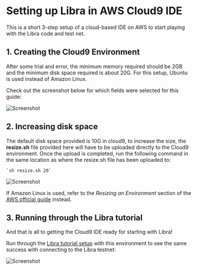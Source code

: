 # Setting up Libra in AWS Cloud9 IDE

This is a short 3-step setup of a cloud-based IDE on AWS to start playing with the Libra code and test net. 



## 1. Creating the Cloud9 Environment

After some trial and error, the minimum memory required should be 2GB and the minimum disk space required is about 20G.
For this setup, Ubuntu is used instead of Amazon Linux.

Check out the screenshot below for which fields were selected for this guide:

![Screenshot](https://raw.github.com/jinser/aws_cloud9_libra/master/libra_cloud9_createenv.png)


## 2. Increasing disk space

The default disk space provided is 10G in cloud9, to increase the size, the **resize.sh** file provided here will have to be uploaded directly to the Cloud9 environment.
Once the upload is completed, run the following command in the same location as where the resize.sh file has been uploaded to:
```
`sh resize.sh 20`
```

![Screenshot](https://raw.github.com/jinser/aws_cloud9_libra/master/libra_cloud9_increase_diskspace.png)


If Amazon Linux is used, refer to the *Resizing an Environment* section of the [AWS official guide](https://docs.aws.amazon.com/cloud9/latest/user-guide/move-environment.html) instead.



## 3. Running through the Libra tutorial

And that is all to getting the Cloud9 IDE ready for starting with Libra!

Run through the [Libra tutorial setup](https://developers.libra.org/docs/my-first-transaction#steps-to-submit-a-transaction) with this environment to see the same success with connecting to the Libra testnet:

![Screenshot](https://raw.github.com/jinser/aws_cloud9_libra/master/libra_cloud9_success.png)
